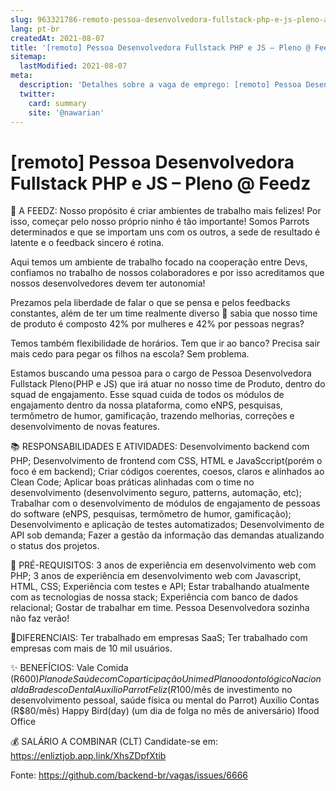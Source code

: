 ```yaml
---
slug: 963321786-remoto-pessoa-desenvolvedora-fullstack-php-e-js-pleno-at-feedz
lang: pt-br
createdAt: 2021-08-07
title: '[remoto] Pessoa Desenvolvedora Fullstack PHP e JS – Pleno @ Feedz - Vaga de Emprego'
sitemap:
  lastModified: 2021-08-07
meta:
  description: 'Detalhes sobre a vaga de emprego: [remoto] Pessoa Desenvolvedora Fullstack PHP e JS – Pleno @ Feedz'
  twitter:
    card: summary
    site: '@nawarian'
---
```


# [remoto] Pessoa Desenvolvedora Fullstack PHP e JS – Pleno @ Feedz

🚀 A FEEDZ:
Nosso propósito é criar ambientes de trabalho mais felizes! Por isso, começar pelo nosso próprio ninho é tão importante! Somos Parrots determinados e que se importam uns com os outros, a sede de resultado é latente e o feedback sincero é rotina.

Aqui temos um ambiente de trabalho focado na cooperação entre Devs, confiamos no trabalho de nossos colaboradores e por isso acreditamos que nossos desenvolvedores devem ter autonomia!

Prezamos pela liberdade de falar o que se pensa e pelos feedbacks constantes, além de ter um time realmente diverso 💙 sabia que nosso time de produto é composto 42% por mulheres e 42% por pessoas negras?

Temos também flexibilidade de horários. Tem que ir ao banco? Precisa sair mais cedo para pegar os filhos na escola? Sem problema.

Estamos buscando uma pessoa para o cargo de Pessoa Desenvolvedora Fullstack Pleno(PHP e JS) que irá atuar no nosso time de Produto, dentro do squad de engajamento. Esse squad cuida de todos os módulos de engajamento dentro da nossa plataforma, como eNPS, pesquisas, termômetro de humor, gamificação, trazendo melhorias, correções e desenvolvimento de novas features.

📚 RESPONSABILIDADES E ATIVIDADES:
Desenvolvimento backend com PHP;
Desenvolvimento de frontend com CSS, HTML e JavaSccript(porém o foco é em backend);
Criar códigos coerentes, coesos, claros e alinhados ao Clean Code;
Aplicar boas práticas alinhadas com o time no desenvolvimento (desenvolvimento seguro, patterns, automação, etc);
Trabalhar com o desenvolvimento de módulos de engajamento de pessoas do software (eNPS, pesquisas, termômetro de humor, gamificação);
Desenvolvimento e aplicação de testes automatizados;
Desenvolvimento de API sob demanda;
Fazer a gestão da informação das demandas atualizando o status dos projetos.

🥇 PRÉ-REQUISITOS:
3 anos de experiência em desenvolvimento web com PHP;
3 anos de experiência em desenvolvimento web com Javascript, HTML, CSS;
Experiência com testes e API;
Estar trabalhando atualmente com as tecnologias de nossa stack;
Experiência com banco de dados relacional;
Gostar de trabalhar em time. Pessoa Desenvolvedora sozinha não faz verão!

🎯DIFERENCIAIS:
Ter trabalhado em empresas SaaS;
Ter trabalhado com empresas com mais de 10 mil usuários.

✨ BENEFÍCIOS:
Vale Comida (R$600)
Plano de Saúde com Coparticipação Unimed
Plano odontológico Nacional da Bradesco Dental
Auxílio Parrot Feliz (R$100/mês de investimento no desenvolvimento pessoal, saúde física ou mental do Parrot)
Auxílio Contas (R$80/mês)
Happy Bird(day) (um dia de folga no mês de aniversário)
Ifood Office

💰 SALÁRIO A COMBINAR (CLT)
Candidate-se em: https://enliztjob.app.link/XhsZDpfXtib




Fonte: https://github.com/backend-br/vagas/issues/6666
